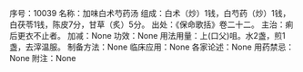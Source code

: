 序号：10039
名称：加味白术芍药汤
组成：白术（炒）1钱，白芍药（炒）1钱，白茯苓1钱，陈皮7分，甘草（炙）5分。
出处：《保命歌括》卷二十二。
主治：痢后更衣不止者。
加减：None
功效：None
用法用量：上(口父)咀。水2盏，煎1盏，去滓温服。
制备方法：None
临床应用：None
各家论述：None
用药禁忌：None
附注：None
